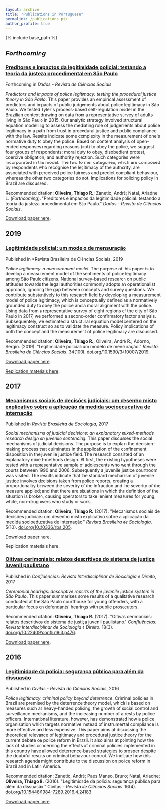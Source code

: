 ```yaml
---
layout: archive
title: "Publications in Portuguese"
permalink: /publications_pt/
author_profile: true
---
```


{% include base_path %}


## *Forthcoming*

### [Preditores e impactos da legitimidade policial: testando a teoria da justeza procedimental em São Paulo](http://oliveirathiago.github.io/files/paper_dados2019.pdf)

Forthcoming in *Dados - Revista de Ciências Sociais*

*Predictors and impacts of police legitimacy: testing the procedural justice theory in São Paulo*. This paper provides an empirical assessment of predictors and impacts of public judgements about police legitimacy in São Paulo. We tested Tyler's process-based self-regulation model in the Brazilian context drawing on data from a representative survey of adults living in São Paulo in 2015. Our analytic strategy involved structural equation modelling to assess the mediating role of judgements about police legitimacy in a path from trust in procedural justice and public compliance with the law. Results indicate some complexity in the measurement of one's normative duty to obey the police. Based on content analysis of open-ended responses regarding reasons (not) to obey the police, we suggest four groups of respondents: moral duty to obey, disobedient protest, coercive obligation, and authority rejection. Such categories were incorporated in the model. The two former categories, which are composed by respondents who recognise the legitimacy of the authority, are associated with perceived police fairness and predict compliant behaviour, whereas the other two categories do not. Implications for policing policy in Brazil are discussed.

Recommended citation: **Oliveira, Thiago R.**; Zanetic, André; Natal, Ariadne L. (*Forthcoming*). "Preditores e impactos da legitimidade policial: testando a teoria da justeza procedimental em São Paulo." *Dados - Revista de Ciências Sociais*.

[Download paper here](http://oliveirathiago.github.io/files/paper_2019dados.pdf).


## 2019

### [Legitimidade policial: um modelo de mensuração](http://oliveirathiago.github.io/files/paper_2019rbcs.pdf)

Published in *Revista Brasileira de Ciências Sociais, 2019

*Police legitimacy: a measurement model*. The purpose of this paper is to develop a measurement model of the sentiments of police legitimacy among São Paulo citizens. National survey-based research on public attitudes towards the legal authorities commonly adopts an operationalist approach, ignoring the gap between concepts and survey questions. We contribute substantively to this research field by developing a measurement model of police legitimacy, which is conceptually defined as a normatively grounded duty to obey the police and a moral alignment with the police. Using data from a representative survey of eight regions of the city of São Paulo in 2017, we performed a second-order confirmatory factor analysis. Subsequentely, we estimated a structural equation model centered on the legitimacy construct so as to validate the measure. Policy implications of both the concept and the measurement of police legitimacy are discussed.

Recommended citation: **Oliveira, Thiago R.**; Oliveira, André R.; Adorno, Sergio. (2019). "Legitimidade policial: um modelo de mensuração." *Revista Brasileira de Ciências Sociais*. 34(100). [doi.org/10.1590/3410007/2019](http://dx.doi.org/10.1590/3410007/2019).

[Download paper here](http://oliveirathiago.github.io/files/paper_2019rbcs.pdf).

[Replication materials here](https://github.com/oliveirathiago/RBCS_legitimidade_mensuracao).


## 2017

### [Mecanismos sociais de decisões judiciais: um desenho misto explicativo sobre a aplicação da medida socioeducativa de internação](http://oliveirathiago.github.io/files/paper_2017rbs)

Published in *Revista Brasileira de Sociologia*, 2017

*Social mechanisms of judicial decisions: an explanatory mixed-methods research design on juvenile sentencing*. This paper discusses the social mechanisms of judicial decisions. The purpose is to explain the decision-making process that culminates in the application of the confinement disposition in the juvenile justice field. The research consisted of an explanatory mixed-methods design. At first, the existing hypotheses were tested with a representative sample of adolescents who went through the courts between 1990 and 2006. Subsequently a juvenile justice courtroom was visited. The results indicate that the standard mechanism of juvenile justice involves decisions taken from police reports, creating a proportionality between the severity of the infraction and the severity of the measure applied; and that there are situations in which the definition of the situation is broken, causing operators to take lenient measures for young, white, non-drug users who study or work.

Recommended citation: **Oliveira, Thiago R.** (2017). "Mecanismos sociais de decisões judiciais: um desenho misto explicativo sobre a aplicação da medida socioeducativa de internação." *Revista Brasileira de Sociologia*. 5(10). [doi.org/10.20336/rbs.205](http://doi.org/10.20336/rbs.205).

[Download paper here](http://oliveirathiago.github.io/files/paper_2017rbs). 

Replication materials here.


### [Oitivas cerimoniais: relatos descritivos do sistema de justiça juvenil paulistano](http://oliveirathiago.github.io/files/paper_2017confluencias.pdf)

Published in *Confluências: Revista Interdisciplinar de Sociologia e Direito*, 2017

*Ceremonial hearings: descriptive reports of the juvenile justice system in São Paulo*. This paper summarises some results of a qualitative research conducted at the São Paulo courthouse for young offenders, with a particular focus on defendants’ hearings with public prosecutors.

Recommended citation: **Oliveira, Thiago R.** (2017). "Oitivas cerimoniais: relatos descritivos do sistema de justiça juvenil paulistano." *Confluências: Revista Interdisciplinar de Sociologia e Direito*. 18(3). [doi.org/10.22409/conflu18i3.p476](http://www.periodicos.uff.br/confluencias/article/view/34522).

[Download paper here](http://oliveirathiago.github.io/files/paper_2017confluencias.pdf). 


## 2016

### [Legitimidade da polícia: segurança pública para além da dissuasão](http://oliveirathiago.github.io/files/paper_2016civitas.pdf)

Published in *Civitas - Revista de Ciências Sociais*, 2016

*Police legitimacy: criminal policy beyond deterrence*. Criminal policies in Brazil are premised by the deterrence theory model, which is based on measures such as heavy-handed policing, the growth of social control and surveillance mechanisms, and the increasing number of arrests by police officers. International literature, however, has demonstrated how a police organisation which targets normative instead of instrumental compliance is more effective and less expensive. This paper aims at discussing the theoretical relevance of legitimacy and procedural justice theory for the current debate on police reform in Brazil. It also aims at pointing how the lack of studies concerning the effects of criminal policies implemented in this country have allowed deterrence-based strategies to prosper despite the doubtful results on criminal behaviour control. We indicate how this research agenda might contribute to the discussion on police reform in Brazil and in Latin America.

Recommended citation: Zanetic, André; Paes Manso, Bruno; Natal, Ariadne; **Oliveira, Thiago R.** (2016). "Legitimidade da polícia: segurança pública para além da dissuasão." Civitas - *Revista de Ciências Sociais*. 16(4). [doi.org/10.15448/1984-7289.2016.4.24183](http://revistaseletronicas.pucrs.br/ojs/index.php/civitas/article/view/24183)

[Download paper here](http://oliveirathiago.github.io/files/paper_2016civitas.pdf). 
